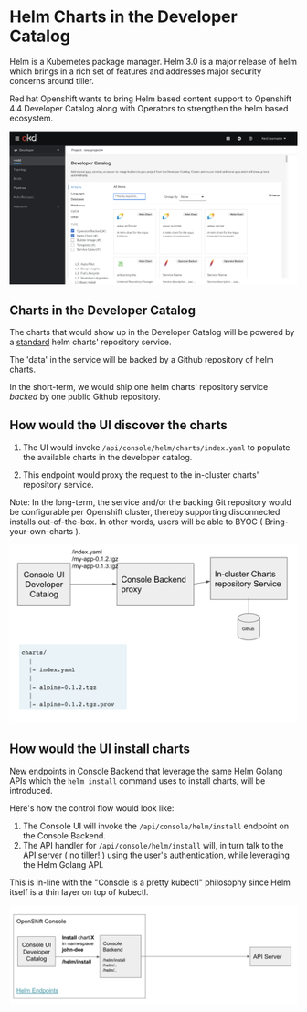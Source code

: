 # Helm Charts in the Developer Catalog

Helm is a Kubernetes package manager.  Helm 3.0 is a major release of helm which brings in a rich set of features and addresses major security concerns around tiller.  

Red hat Openshift wants to bring Helm based content support to Openshift 4.4 Developer Catalog along with Operators to strengthen the helm based ecosystem.

![Developer Catalog](../helm3/assets/dev-catalog.png)

## Charts in the Developer Catalog

The charts that would show up in the Developer Catalog will be powered by a [standard](https://helm.sh/docs/topics/chart_repository) helm charts' repository service.

The 'data' in the service will be backed by a Github repository of helm charts.

In the short-term, we would ship one helm charts' repository service *backed* by one public Github repository.

## How would the UI discover the charts

1. The UI would invoke `/api/console/helm/charts/index.yaml` to populate the available charts in the developer catalog. 

2. This endpoint would proxy the request to the in-cluster charts' repository service.

Note: In the long-term, the service and/or the backing Git repository would be configurable per Openshift cluster, thereby supporting disconnected installs out-of-the-box. In other words, users will be able to BYOC ( Bring-your-own-charts ).

![Helm Charts Repo Service](../helm3/assets/charts-repo.png)



## How would the UI install charts

New endpoints in Console Backend that leverage the same Helm Golang APIs which the `helm install` command uses to install charts, will be introduced.

Here's how the control flow would look like:

1. The Console UI will invoke the `/api/console/helm/install` endpoint on the Console Backend. 
2. The API handler for `/api/console/helm/install` will, in turn talk to the API server ( no tiller! ) using the user's authentication, while leveraging the Helm Golang API.

This is in-line with the "Console is a pretty kubectl" philosophy since Helm itself is a thin layer on top of kubectl.


![Helm Endpoints in Console Backend](../helm3/assets/helm-endpoints.png)
